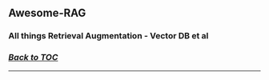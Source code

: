 ## Awesome-RAG
### All things Retrieval Augmentation - Vector DB et al
### _[Back to TOC](https://github.com/xsankar/Awesome-Awesome-LLM)_
***
